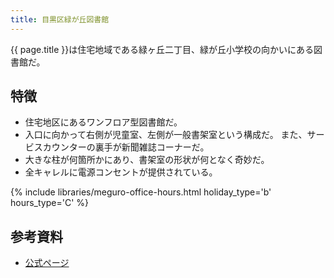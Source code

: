 ```yaml
---
title: 目黒区緑が丘図書館
---
```


{{ page.title }}は住宅地域である緑ヶ丘二丁目、緑が丘小学校の向かいにある図書館だ。

## 特徴

* 住宅地区にあるワンフロア型図書館だ。
* 入口に向かって右側が児童室、左側が一般書架室という構成だ。
  また、サービスカウンターの裏手が新聞雑誌コーナーだ。
* 大きな柱が何箇所かにあり、書架室の形状が何となく奇妙だ。
* 全キャレルに電源コンセントが提供されている。

{% include libraries/meguro-office-hours.html holiday_type='b' hours_type='C' %}

## 参考資料

* [公式ページ](http://www.meguro-library.jp/locations/midorigaoka-loc/)
